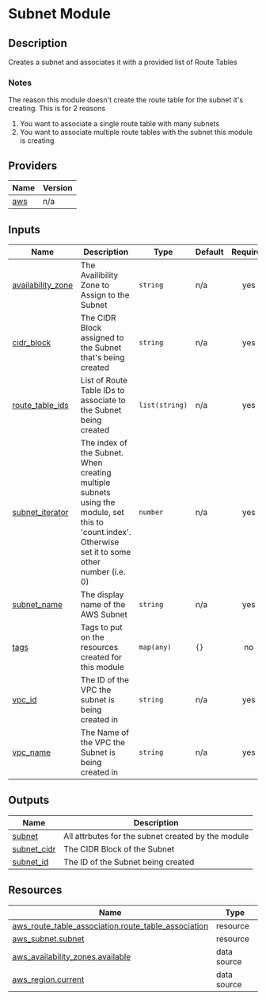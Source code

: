 <!-- BEGIN_TF_DOCS -->
# Subnet Module
## Description
Creates a subnet and associates it with a provided list of Route Tables

### Notes
The reason this module doesn't create the route table for the subnet it's creating. This is for 2 reasons
1. You want to associate a single route table with many subnets
2. You want to associate multiple route tables with the subnet this module is creating

## Providers

| Name | Version |
|------|---------|
| <a name="provider_aws"></a> [aws](#provider\_aws) | n/a |

## Inputs

| Name | Description | Type | Default | Required |
|------|-------------|------|---------|:--------:|
| <a name="input_availability_zone"></a> [availability\_zone](#input\_availability\_zone) | The Availibility Zone to Assign to the Subnet | `string` | n/a | yes |
| <a name="input_cidr_block"></a> [cidr\_block](#input\_cidr\_block) | The CIDR Block assigned to the Subnet that's being created | `string` | n/a | yes |
| <a name="input_route_table_ids"></a> [route\_table\_ids](#input\_route\_table\_ids) | List of Route Table IDs to associate to the Subnet being created | `list(string)` | n/a | yes |
| <a name="input_subnet_iterator"></a> [subnet\_iterator](#input\_subnet\_iterator) | The index of the Subnet. When creating multiple subnets using the module, set this to 'count.index'. Otherwise set it to some other number (i.e. 0) | `number` | n/a | yes |
| <a name="input_subnet_name"></a> [subnet\_name](#input\_subnet\_name) | The display name of the AWS Subnet | `string` | n/a | yes |
| <a name="input_tags"></a> [tags](#input\_tags) | Tags to put on the resources created for this module | `map(any)` | `{}` | no |
| <a name="input_vpc_id"></a> [vpc\_id](#input\_vpc\_id) | The ID of the VPC the subnet is being created in | `string` | n/a | yes |
| <a name="input_vpc_name"></a> [vpc\_name](#input\_vpc\_name) | The Name of the VPC the Subnet is being created in | `string` | n/a | yes |

## Outputs

| Name | Description |
|------|-------------|
| <a name="output_subnet"></a> [subnet](#output\_subnet) | All attrbutes for the subnet created by the module |
| <a name="output_subnet_cidr"></a> [subnet\_cidr](#output\_subnet\_cidr) | The CIDR Block of the Subnet |
| <a name="output_subnet_id"></a> [subnet\_id](#output\_subnet\_id) | The ID of the Subnet being created |

## Resources

| Name | Type |
|------|------|
| [aws_route_table_association.route_table_association](https://registry.terraform.io/providers/hashicorp/aws/latest/docs/resources/route_table_association) | resource |
| [aws_subnet.subnet](https://registry.terraform.io/providers/hashicorp/aws/latest/docs/resources/subnet) | resource |
| [aws_availability_zones.available](https://registry.terraform.io/providers/hashicorp/aws/latest/docs/data-sources/availability_zones) | data source |
| [aws_region.current](https://registry.terraform.io/providers/hashicorp/aws/latest/docs/data-sources/region) | data source |
<!-- END_TF_DOCS -->